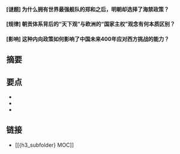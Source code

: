 #### [谜题] 为什么拥有世界最强舰队的郑和之后，明朝却选择了海禁政策？


#### [规律] 朝贡体系背后的“天下观”与欧洲的“国家主权”观念有何本质区别？


#### [影响] 这种内向政策如何影响了中国未来400年应对西方挑战的能力？


## 摘要


## 要点

- 
- 
- 

## 链接

- [[{h3_subfolder} MOC]]
